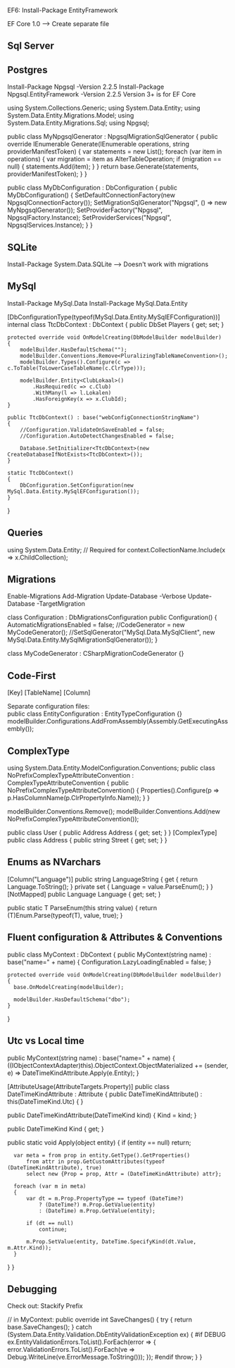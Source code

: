 EF6:
Install-Package EntityFramework

EF Core 1.0 --> Create separate file

Sql Server
----------
<add name="PitStopContext" connectionString="data source=.\Dev;initial catalog=PitStop;integrated security=True;MultipleActiveResultSets=True;App=EntityFramework" providerName="System.Data.SqlClient" />

Postgres
--------
Install-Package Npgsql -Version 2.2.5
Install-Package Npgsql.EntityFramework -Version 2.2.5
Version 3+ is for EF Core

using System.Collections.Generic;
using System.Data.Entity;
using System.Data.Entity.Migrations.Model;
using System.Data.Entity.Migrations.Sql;
using Npgsql;

public class MyNpgsqlGenerator : NpgsqlMigrationSqlGenerator
{
    public override IEnumerable<MigrationStatement> Generate(IEnumerable<MigrationOperation> operations, string providerManifestToken)
    {
        var statements = new List<MigrationOperation>();
        foreach (var item in operations)
        {
            var migration = item as AlterTableOperation;
            if (migration == null)
            {
                statements.Add(item);
            }
        }
        return base.Generate(statements, providerManifestToken);
    }
}

public class MyDbConfiguration : DbConfiguration
{
    public MyDbConfiguration()
    {
        SetDefaultConnectionFactory(new NpgsqlConnectionFactory());
        SetMigrationSqlGenerator("Npgsql", () => new MyNpgsqlGenerator());
        SetProviderFactory("Npgsql", NpgsqlFactory.Instance);
        SetProviderServices("Npgsql", NpgsqlServices.Instance);
    }
}

SQLite
-------
Install-Package System.Data.SQLite
--> Doesn't work with migrations

MySql
-----
Install-Package MySql.Data
Install-Package MySql.Data.Entity

<configSections>
	<section name="entityFramework" type="System.Data.Entity.Internal.ConfigFile.EntityFrameworkSection, EntityFramework, Version=6.0.0.0, Culture=neutral, PublicKeyToken=b77a5c561934e089" requirePermission="false" />
 </configSections>
<connectionStrings>
	<add name="ttc" providerName="MySql.Data.MySqlClient" connectionString="server=localhost;UserId=ttcuser;Password=test123;database=ttc;Port=3306;CharSet=utf8;Persist Security Info=True;Convert Zero Datetime=True" />
</connectionStrings>
<entityFramework>
  <defaultConnectionFactory type="System.Data.Entity.Infrastructure.LocalDbConnectionFactory, EntityFramework">
    <parameters>
      <parameter value="mssqllocaldb" />
    </parameters>
  </defaultConnectionFactory>
  <providers>
    <provider invariantName="System.Data.SqlClient" type="System.Data.Entity.SqlServer.SqlProviderServices, EntityFramework.SqlServer" />
    <provider invariantName="MySql.Data.MySqlClient" type="MySql.Data.MySqlClient.MySqlProviderServices, MySql.Data.Entity.EF6, Version=6.9.8.0, Culture=neutral, PublicKeyToken=c5687fc88969c44d" />
    <provider invariantName="Npgsql" type="Npgsql.NpgsqlServices, Npgsql.EntityFramework" />
 </providers>
</entityFramework>
<system.data>
   <DbProviderFactories>
     <remove invariant="MySql.Data.MySqlClient" />
     <add name="MySQL Data Provider" invariant="MySql.Data.MySqlClient" description=".Net Framework Data Provider for MySQL" type="MySql.Data.MySqlClient.MySqlClientFactory, MySql.Data, Version=6.9.8.0, Culture=neutral, PublicKeyToken=c5687fc88969c44d" />
     <add name="Npgsql Data Provider" invariant="Npgsql" description="Data Provider for PostgreSQL" type="Npgsql.NpgsqlFactory, Npgsql" />
   </DbProviderFactories>
</system.data>

[DbConfigurationType(typeof(MySql.Data.Entity.MySqlEFConfiguration))]
internal class TtcDbContext : DbContext
{
	public DbSet<PlayerEntity> Players { get; set; }

	protected override void OnModelCreating(DbModelBuilder modelBuilder)
	{
		modelBuilder.HasDefaultSchema("");
		modelBuilder.Conventions.Remove<PluralizingTableNameConvention>();
		modelBuilder.Types().Configure(c => c.ToTable(ToLowerCaseTableName(c.ClrType)));

		modelBuilder.Entity<ClubLokaal>()
			.HasRequired(c => c.Club)
			.WithMany(l => l.Lokalen)
			.HasForeignKey(x => x.ClubId);
	}

	public TtcDbContext() : base("webConfigConnectionStringName")
	{
		//Configuration.ValidateOnSaveEnabled = false;
		//Configuration.AutoDetectChangesEnabled = false;

		Database.SetInitializer<TtcDbContext>(new CreateDatabaseIfNotExists<TtcDbContext>());
	}

	static TtcDbContext()
	{
		DbConfiguration.SetConfiguration(new MySql.Data.Entity.MySqlEFConfiguration());
	}
}

Queries
-------
using System.Data.Entity; // Required for context.CollectionName.Include(x => x.ChildCollection);

Migrations
----------
Enable-Migrations
Add-Migration
Update-Database -Verbose
Update-Database -TargetMigration


class Configuration : DbMigrationsConfiguration<TtcDbContext>
public Configuration()
{
	AutomaticMigrationsEnabled = false;
	//CodeGenerator = new MyCodeGenerator();
	//SetSqlGenerator("MySql.Data.MySqlClient", new MySql.Data.Entity.MySqlMigrationSqlGenerator());
}

class MyCodeGenerator : CSharpMigrationCodeGenerator {}

Code-First
----------
[Key]
[TableName]
[Column]

Separate configuration files:  
public class EntityConfiguration : EntityTypeConfiguration<Entity> {}
modelBuilder.Configurations.AddFromAssembly(Assembly.GetExecutingAssembly());


ComplexType
-----------
using System.Data.Entity.ModelConfiguration.Conventions;
public class NoPrefixComplexTypeAttributeConvention : ComplexTypeAttributeConvention
{
  public NoPrefixComplexTypeAttributeConvention()
  {
    Properties().Configure(p => p.HasColumnName(p.ClrPropertyInfo.Name));
  }
}

modelBuilder.Conventions.Remove<ComplexTypeAttributeConvention>();
modelBuilder.Conventions.Add(new NoPrefixComplexTypeAttributeConvention());

public class User
{
	public Address Address { get; set; }
}
[ComplexType]
public class Address
{
	public string Street { get; set; }
}

Enums as NVarchars
------------------
[Column("Language")]
public string LanguageString
{
   get { return Language.ToString(); }
   private set { Language = value.ParseEnum<Language>(); }
}
[NotMapped]
public Language Language { get; set; }

public static T ParseEnum<T>(this string value)
{
   return (T)Enum.Parse(typeof(T), value, true);
}

Fluent configuration & Attributes & Conventions
-----------------------------------------------
public class MyContext : DbContext
{
	public MyContext(string name) : base("name=" + name)
	{
		Configuration.LazyLoadingEnabled = false;
	}

	protected override void OnModelCreating(DbModelBuilder modelBuilder)
	{
      base.OnModelCreating(modelBuilder);

      modelBuilder.HasDefaultSchema("dbo");
	}
}


Utc vs Local time
-----------------
public MyContext(string name) : base("name=" + name)
{
	((IObjectContextAdapter)this).ObjectContext.ObjectMaterialized += (sender, e) => DateTimeKindAttribute.Apply(e.Entity);
}

[AttributeUsage(AttributeTargets.Property)]
public class DateTimeKindAttribute : Attribute
{
  public DateTimeKindAttribute()
      : this(DateTimeKind.Utc)
  {
  }

  public DateTimeKindAttribute(DateTimeKind kind)
  {
      Kind = kind;
  }

  public DateTimeKind Kind { get; }

  public static void Apply(object entity)
  {
      if (entity == null)
          return;

      var meta = from prop in entity.GetType().GetProperties()
          from attr in prop.GetCustomAttributes(typeof (DateTimeKindAttribute), true)
          select new {Prop = prop, Attr = (DateTimeKindAttribute) attr};

      foreach (var m in meta)
      {
          var dt = m.Prop.PropertyType == typeof (DateTime?)
              ? (DateTime?) m.Prop.GetValue(entity)
              : (DateTime) m.Prop.GetValue(entity);

          if (dt == null)
              continue;

          m.Prop.SetValue(entity, DateTime.SpecifyKind(dt.Value, m.Attr.Kind));
      }
  }
}

Debugging
---------
Check out: Stackify Prefix

// in MyContext:
public override int SaveChanges()
{
   try
   {
       return base.SaveChanges();
   }
   catch (System.Data.Entity.Validation.DbEntityValidationException ex)
   {
#if DEBUG
       ex.EntityValidationErrors.ToList().ForEach(error =>
       {
           error.ValidationErrors.ToList().ForEach(ve => Debug.WriteLine(ve.ErrorMessage.ToString()));
       });
#endif
       throw;
   }
}
